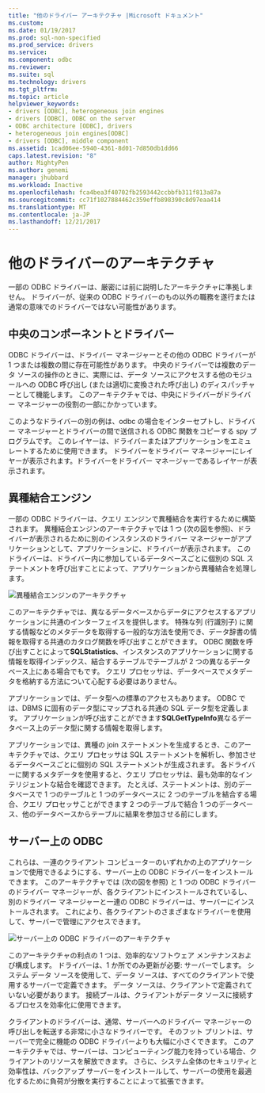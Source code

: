 ```yaml
---
title: "他のドライバー アーキテクチャ |Microsoft ドキュメント"
ms.custom: 
ms.date: 01/19/2017
ms.prod: sql-non-specified
ms.prod_service: drivers
ms.service: 
ms.component: odbc
ms.reviewer: 
ms.suite: sql
ms.technology: drivers
ms.tgt_pltfrm: 
ms.topic: article
helpviewer_keywords:
- drivers [ODBC], heterogeneous join engines
- drivers [ODBC], ODBC on the server
- ODBC architecture [ODBC], drivers
- heterogeneous join engines[ODBC]
- drivers [ODBC], middle component
ms.assetid: 1cad06ee-5940-4361-8d01-7d850db1dd66
caps.latest.revision: "8"
author: MightyPen
ms.author: genemi
manager: jhubbard
ms.workload: Inactive
ms.openlocfilehash: fca4bea3f40702fb2593442ccbbfb311f813a87a
ms.sourcegitcommit: cc71f1027884462c359effb898390c8d97eaa414
ms.translationtype: MT
ms.contentlocale: ja-JP
ms.lasthandoff: 12/21/2017
---
```

# <a name="other-driver-architectures"></a>他のドライバーのアーキテクチャ
一部の ODBC ドライバーは、厳密には前に説明したアーキテクチャに準拠しません。 ドライバーが、従来の ODBC ドライバーのもの以外の職務を遂行または通常の意味でのドライバーではない可能性があります。  
  
## <a name="driver-as-a-middle-component"></a>中央のコンポーネントとドライバー  
 ODBC ドライバーは、ドライバー マネージャーとその他の ODBC ドライバーが 1 つまたは複数の間に存在可能性があります。 中央のドライバーでは複数のデータ ソースの操作のときに、実際には、データ ソースにアクセスする他のモジュールへの ODBC 呼び出し (または適切に変換された呼び出し) のディスパッチャーとして機能します。 このアーキテクチャでは、中央にドライバーがドライバー マネージャーの役割の一部にかかっています。  
  
 このようなドライバーの別の例は、odbc の場合をインターセプトし、ドライバー マネージャーとドライバーの間で送信される ODBC 関数をコピーする spy プログラムです。 このレイヤーは、ドライバーまたはアプリケーションをエミュレートするために使用できます。 ドライバーをドライバー マネージャーにレイヤーが表示されます。ドライバーをドライバー マネージャーであるレイヤーが表示されます。  
  
## <a name="heterogeneous-join-engines"></a>異種結合エンジン  
 一部の ODBC ドライバーは、クエリ エンジンで異種結合を実行するために構築されます。 異種結合エンジンのアーキテクチャでは 1 つ (次の図を参照)、ドライバーが表示されるために別のインスタンスのドライバー マネージャーがアプリケーションとして、アプリケーションに、ドライバーが表示されます。 このドライバーは、ドライバー内に参加しているデータベースごとに個別の SQL ステートメントを呼び出すことによって、アプリケーションから異種結合を処理します。  
  
 ![異種結合エンジンのアーキテクチャ](../../odbc/reference/media/fig3-4.gif "図 3-4")  
  
 このアーキテクチャでは、異なるデータベースからデータにアクセスするアプリケーションに共通のインターフェイスを提供します。 特殊な列 (行識別子) に関する情報などのメタデータを取得する一般的な方法を使用でき、データ辞書の情報を取得する共通のカタログ関数を呼び出すことができます。 ODBC 関数を呼び出すことによって**SQLStatistics**、インスタンスのアプリケーションに関する情報を取得インデックス、結合するテーブルでテーブルが 2 つの異なるデータベース上にある場合でもです。 クエリ プロセッサは、データベースでメタデータを格納する方法について心配する必要はありません。  
  
 アプリケーションでは、データ型への標準のアクセスもあります。 ODBC では、DBMS に固有のデータ型にマップされる共通の SQL データ型を定義します。 アプリケーションが呼び出すことができます**SQLGetTypeInfo**異なるデータベース上のデータ型に関する情報を取得します。  
  
 アプリケーションでは、異種の join ステートメントを生成するとき、このアーキテクチャでは、クエリ プロセッサは SQL ステートメントを解析し、参加させるデータベースごとに個別の SQL ステートメントが生成されます。 各ドライバーに関するメタデータを使用すると、クエリ プロセッサは、最も効率的なインテリジェントな結合を確認できます。 たとえば、ステートメントは、別のデータベースで 1 つのテーブルと 1 つのデータベースに 2 つのテーブルを結合する場合、クエリ プロセッサことができます 2 つのテーブルで結合 1 つのデータベース、他のデータベースからテーブルに結果を参加させる前にします。  
  
## <a name="odbc-on-the-server"></a>サーバー上の ODBC  
 これらは、一連のクライアント コンピューターのいずれかの上のアプリケーションで使用できるようにする、サーバー上の ODBC ドライバーをインストールできます。 このアーキテクチャでは (次の図を参照) と 1 つの ODBC ドライバーのドライバー マネージャーが、各クライアントにインストールされているし、別のドライバー マネージャーと一連の ODBC ドライバーは、サーバーにインストールされます。 これにより、各クライアントのさまざまなドライバーを使用して、サーバーで管理にアクセスできます。  
  
 ![サーバー上の ODBC ドライバーのアーキテクチャ](../../odbc/reference/media/fig3-5.gif "図 3-5")  
  
 このアーキテクチャの利点の 1 つは、効率的なソフトウェア メンテナンスおよび構成します。 ドライバーは、1 か所でのみ更新が必要: サーバーでします。 システム データ ソースを使用して、データ ソースは、すべてのクライアントで使用するサーバーで定義できます。 データ ソースは、クライアントで定義されていない必要があります。 接続プールは、クライアントがデータ ソースに接続するプロセスを効率化に使用できます。  
  
 クライアントのドライバーは、通常、サーバーへのドライバー マネージャーの呼び出しを転送する非常に小さなドライバーです。 そのフット プリントは、サーバーで完全に機能の ODBC ドライバーよりも大幅に小さくできます。 このアーキテクチャでは、サーバーは、コンピューティング能力を持っている場合、クライアントのリソースを解放できます。 さらに、システム全体のセキュリティと効率性は、バックアップ サーバーをインストールして、サーバーの使用を最適化するために負荷が分散を実行することによって拡張できます。
